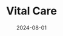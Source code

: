 ---  
layout: startup_page  
title: "Vital Care"  
id: "vitalcare.com"  
permalink: "/vitalcarevitalcare.com08012024/"  
website: "https://www.vitalcare.com/"  
funding_round: "Strategic Investment"  
funding_amount: ""  
investors: "Berkshire Partners, Leonard Green & Partners, Linden Capital Partners"  
about: "Vital Care is a franchisor of infusion therapy pharmacies providing high-quality, safe, convenient, and cost-effective infusion therapy services for chronic and acute patients. With over 160 locations across 35 states, they offer a range of infused and injectable specialty therapies. Their franchise model allows pharmacies to thrive while prioritizing patient care."  
markets: "Healthcare, Pharmacy, Elder and Disabled Care, Diagnostic Equipment, Other Healthcare Services"  
hq: "Brentwood, Tennessee, United States"  
founded_year: "1986"  
linkedin: "https://www.linkedin.com/company/vitalcareinfusion"  
twitter: "https://twitter.com/vitalcare"  
instagram: ""  
facebook: "https://www.facebook.com/vitalcareinc"  
crunchbase: "https://www.crunchbase.com/organization/vital-care"  
pitchbook: "https://pitchbook.com/profiles/company/373184-83"  

date_display: "01-Aug-2024"  
date: "2024-08-01"

# SEO Optimization  
meta_title: "Vital Care - Strategic Investment"  
meta_description: "Vital Care, Vital Care is a franchisor of infusion therapy pharmacies providing high-quality, safe, convenient, and cost-effective infusion therapy services for c..."  
meta_keywords: "Vital Care, Healthcare, Pharmacy, Elder and Disabled Care, Diagnostic Equipment, Other Healthcare Services, Strategic Investment funding"  
canonical_url: "https://startup.projectstartups.com/vitalcarevitalcare.com08012024/"  
---